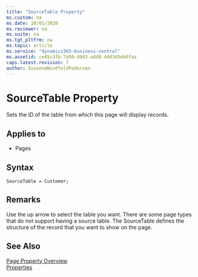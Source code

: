 ```yaml
---
title: "SourceTable Property"
ms.custom: na
ms.date: 10/01/2020
ms.reviewer: na
ms.suite: na
ms.tgt_pltfrm: na
ms.topic: article
ms.service: "dynamics365-business-central"
ms.assetid: ce45c3fb-7a50-4943-a4d8-4dd3d5eb0faa
caps.latest.revision: 7
author: SusanneWindfeldPedersen
---
```


 

# SourceTable Property
Sets the ID of the table from which this page will display records.  
  
## Applies to  
  
-   Pages  

## Syntax
```
SourceTable = Customer;
```
  
## Remarks  
 Use the up arrow to select the table you want. There are some page types that do not support having a source table. 
 The SourceTable defines the structure of the record that you want to show on the page. 
  
## See Also  
 [Page Property Overview](devenv-page-property-overview.md)   
 [Properties](devenv-page-property-overview.md)